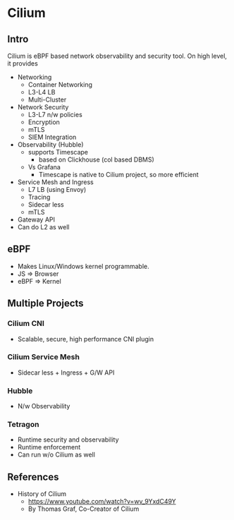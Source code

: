 # Cilium 

## Intro 
Cilium is eBPF based network observability and security tool. On high level, it provides
- Networking
    - Container Networking
    - L3-L4 LB
    - Multi-Cluster
- Network Security
    - L3-L7 n/w policies
    - Encryption
    - mTLS
    - SIEM Integration
- Observability (Hubble)
    - supports Timescape
        - based on Clickhouse (col based DBMS) 
    - Vs Grafana
        - Timescape is native to Cilium project, so more efficient
- Service Mesh and Ingress
    - L7 LB (using Envoy)
    - Tracing
    - Sidecar less
    - mTLS
- Gateway API
- Can do L2 as well

## eBPF
- Makes Linux/Windows kernel programmable.
- JS => Browser
- eBPF => Kernel

## Multiple Projects
### Cilium CNI
- Scalable, secure, high performance CNI plugin

### Cilium Service Mesh
- Sidecar less + Ingress + G/W API

### Hubble
- N/w Observability

### Tetragon
- Runtime security and observability
- Runtime enforcement
- Can run w/o Cilium as well


## References
- History of Cilium
    - https://www.youtube.com/watch?v=wv_9YxdC49Y
    - By Thomas Graf, Co-Creator of Cilium

